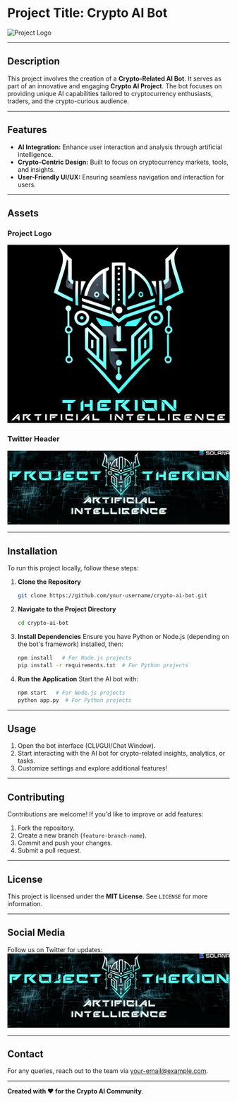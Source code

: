 # Project Title: Crypto AI Bot

![Project Logo](#5cfdf0.png)

---

## Description
This project involves the creation of a **Crypto-Related AI Bot**. It serves as part of an innovative and engaging **Crypto AI Project**. The bot focuses on providing unique AI capabilities tailored to cryptocurrency enthusiasts, traders, and the crypto-curious audience.

---

## Features
- **AI Integration:** Enhance user interaction and analysis through artificial intelligence.
- **Crypto-Centric Design:** Built to focus on cryptocurrency markets, tools, and insights.
- **User-Friendly UI/UX:** Ensuring seamless navigation and interaction for users.

---

## Assets
### Project Logo
![Project Logo](NEW%20LOGO.png)

### Twitter Header
![Twitter Header](TWITTER%20HEADER%20NEWEST%20SOLANA.png)

---

## Installation
To run this project locally, follow these steps:

1. **Clone the Repository**
   ```bash
   git clone https://github.com/your-username/crypto-ai-bot.git
   ```

2. **Navigate to the Project Directory**
   ```bash
   cd crypto-ai-bot
   ```

3. **Install Dependencies**
   Ensure you have Python or Node.js (depending on the bot's framework) installed, then:
   ```bash
   npm install   # For Node.js projects
   pip install -r requirements.txt  # For Python projects
   ```

4. **Run the Application**
   Start the AI bot with:
   ```bash
   npm start   # For Node.js projects
   python app.py  # For Python projects
   ```

---

## Usage
1. Open the bot interface (CLI/GUI/Chat Window).
2. Start interacting with the AI bot for crypto-related insights, analytics, or tasks.
3. Customize settings and explore additional features!

---

## Contributing
Contributions are welcome! If you'd like to improve or add features:
1. Fork the repository.
2. Create a new branch (`feature-branch-name`).
3. Commit and push your changes.
4. Submit a pull request.

---

## License
This project is licensed under the **MIT License**. See `LICENSE` for more information.

---

## Social Media
Follow us on Twitter for updates:
![Twitter Header](TWITTER%20HEADER%20NEWEST%20SOLANA.png)

---

## Contact
For any queries, reach out to the team via [your-email@example.com](mailto:your-email@example.com).

---

**Created with ❤️ for the Crypto AI Community**.